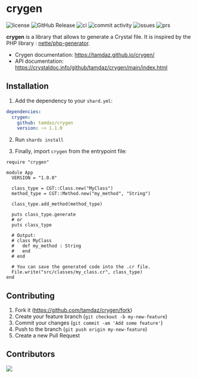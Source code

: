 # crygen

![license](https://img.shields.io/github/license/tamdaz/crygen)
![GitHub Release](https://img.shields.io/github/v/release/tamdaz/crygen)
![ci](https://github.com/tamdaz/crygen/actions/workflows/ci.yml/badge.svg?branch=main)
![commit activity](https://img.shields.io/github/commit-activity/m/tamdaz/crygen)
![issues](https://img.shields.io/github/issues/tamdaz/crygen)
![prs](https://img.shields.io/github/issues-pr/tamdaz/crygen)

**crygen** is a library that allows to generate a Crystal file. It is inspired by the PHP
library : [nette/php-generator](https://github.com/nette/php-generator).

- Crygen documentation: https://tamdaz.github.io/crygen/
- API documentation: https://crystaldoc.info/github/tamdaz/crygen/main/index.html

## Installation

1. Add the dependency to your `shard.yml`:

```yaml
dependencies:
  crygen:
    github: tamdaz/crygen
    version: ~> 1.1.0
```

2. Run `shards install`

3. Finally, import `crygen` from the entrypoint file:

```cr
require "crygen"

module App
  VERSION = "1.0.0"

  class_type = CGT::Class.new("MyClass")
  method_type = CGT::Method.new("my_method", "String")

  class_type.add_method(method_type)

  puts class_type.generate
  # or
  puts class_type

  # Output:
  # class MyClass
  #   def my_method : String
  #   end
  # end

  # You can save the generated code into the .cr file.
  File.write("src/classes/my_class.cr", class_type)
end
```

## Contributing

1. Fork it (<https://github.com/tamdaz/crygen/fork>)
2. Create your feature branch (`git checkout -b my-new-feature`)
3. Commit your changes (`git commit -am 'Add some feature'`)
4. Push to the branch (`git push origin my-new-feature`)
5. Create a new Pull Request

## Contributors

<a href="https://github.com/tamdaz/crygen/graphs/contributors">
  <img src="https://contrib.rocks/image?repo=tamdaz/crygen" />
</a>

